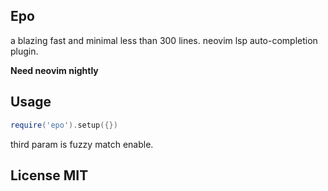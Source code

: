 ## Epo

a blazing fast and minimal less than 300 lines. neovim lsp auto-completion plugin.

**Need neovim nightly**


## Usage

```lua
require('epo').setup({})
```

third param is fuzzy match enable.

## License MIT
